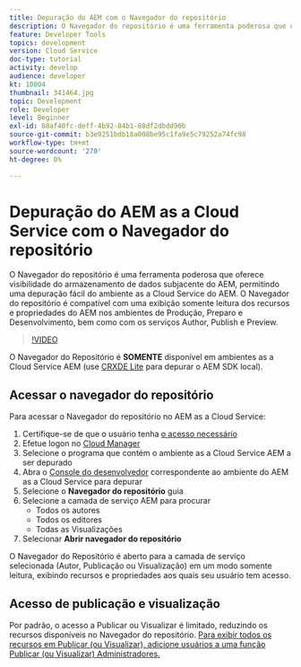 ```yaml
---
title: Depuração do AEM com o Navegador do repositório
description: O Navegador do repositório é uma ferramenta poderosa que oferece visibilidade do armazenamento de dados subjacente do AEM, permitindo uma depuração fácil do ambiente as a Cloud Service do AEM.
feature: Developer Tools
topics: development
version: Cloud Service
doc-type: tutorial
activity: develop
audience: developer
kt: 10004
thumbnail: 341464.jpg
topic: Development
role: Developer
level: Beginner
exl-id: 88af40fc-deff-4b92-84b1-88df2dbdd90b
source-git-commit: b3e9251bdb18a008be95c1fa9e5c79252a74fc98
workflow-type: tm+mt
source-wordcount: '270'
ht-degree: 0%

---
```


# Depuração do AEM as a Cloud Service com o Navegador do repositório

O Navegador do repositório é uma ferramenta poderosa que oferece visibilidade do armazenamento de dados subjacente do AEM, permitindo uma depuração fácil do ambiente as a Cloud Service do AEM. O Navegador do repositório é compatível com uma exibição somente leitura dos recursos e propriedades do AEM nos ambientes de Produção, Preparo e Desenvolvimento, bem como com os serviços Author, Publish e Preview.

>[!VIDEO](https://video.tv.adobe.com/v/341464?quality=12&learn=on)

O Navegador do Repositório é __SOMENTE__ disponível em ambientes as a Cloud Service AEM (use [CRXDE Lite](../aem-sdk-local-quickstart/other-tools.md#crxde-lite) para depurar o AEM SDK local).

## Acessar o navegador do repositório

Para acessar o Navegador do repositório no AEM as a Cloud Service:

1. Certifique-se de que o usuário tenha [o acesso necessário](https://experienceleague.adobe.com/docs/experience-manager-cloud-service/content/implementing/developer-tools/repository-browser.html#access-prerequisites)
1. Efetue logon no [Cloud Manager](https://my.cloudmanager.adobe.com)
1. Selecione o programa que contém o ambiente as a Cloud Service AEM a ser depurado
1. Abra o [Console do desenvolvedor](./developer-console.md) correspondente ao ambiente do AEM as a Cloud Service para depurar
1. Selecione o __Navegador do repositório__ guia
1. Selecione a camada de serviço AEM para procurar
   + Todos os autores
   + Todos os editores
   + Todas as Visualizações
1. Selecionar __Abrir navegador do repositório__

O Navegador do Repositório é aberto para a camada de serviço selecionada (Autor, Publicação ou Visualização) em um modo somente leitura, exibindo recursos e propriedades aos quais seu usuário tem acesso.

## Acesso de publicação e visualização

Por padrão, o acesso a Publicar ou Visualizar é limitado, reduzindo os recursos disponíveis no Navegador do repositório. [Para exibir todos os recursos em Publicar (ou Visualizar), adicione usuários a uma função Publicar (ou Visualizar) Administradores.](https://experienceleague.adobe.com/docs/experience-manager-cloud-service/content/implementing/developer-tools/repository-browser.html#navigate-the-hierarchy)
